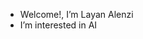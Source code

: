 -  Welcome!, I’m Layan Alenzi
-  I’m interested in AI
  

<!---
Layan-717/Layan-717 is a ✨ special ✨ repository because its `README.md` (this file) appears on your GitHub profile.
You can click the Preview link to take a look at your changes.
--->

